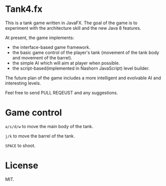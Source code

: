 # Tank4.fx

This is a tank game written in JavaFX. The goal of the game is to experiment with the architecture skill and the new Java 8 features.

At present, the game implements:

- the interface-based game framework.
- the basic game control of the player's tank (movement of the tank body and movement of the barrel).
- the simple AI which will aim at player when possible.
- the script-based(implemented in Nashorn JavaScript) level builder.

The future plan of the game includes a more intelligent and evolvable AI and interesting levels.

Feel free to send PULL REQEUST and any suggestions.

# Game control

`a/s/d/w` to move the main body of the tank.

`j/k` to move the barrel of the tank.

`SPACE` to shoot.

# License

MIT.
